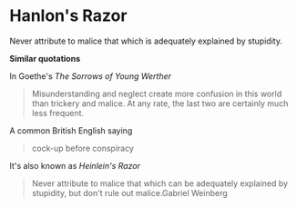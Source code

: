 # Hanlon's Razor

Never attribute to malice that which is adequately explained by stupidity.



**Similar quotations**

In Goethe's _The Sorrows of Young Werther_

> Misunderstanding and neglect create more confusion in this world than trickery and malice. At any rate, the last two are certainly much less frequent.



A common British English saying

> cock-up before conspiracy



It's also known as _Heinlein's Razor_

> Never attribute to malice that which can be adequately explained by stupidity, but don't rule out malice.Gabriel Weinberg







